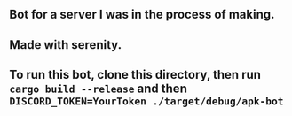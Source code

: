 ## Bot for a server I was in the process of making.

## Made with serenity.

## To run this bot, clone this directory, then run `cargo build --release` and then `DISCORD_TOKEN=YourToken ./target/debug/apk-bot`
